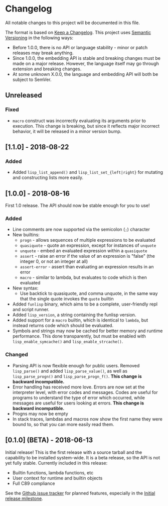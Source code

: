 Changelog
=========

All notable changes to this project will be documented in this file.

The format is based on [Keep a Changelog](http://keepachangelog.com/). This
project uses [Semantic Versioning](https://semver.org) in the following ways:

- Before 1.0.0, there is no API or language stability - minor or patch releases
  may break anything.
- Since 1.0.0, the embedding API is stable and breaking changes must be made on
  a major release. However, the language itself may go through extension and
  breaking changes.
- At some unknown X.0.0, the language and embedding API will both be subject to
  SemVer.

## Unreleased
### Fixed
- `macro` construct was incorrectly evaluating its arguments prior to execution.
  This change is breaking, but since it reflects major incorrect behavior, it
  will be released in a minor version bump.

## [1.1.0] - 2018-08-22

### Added
- Added `lisp_list_append()` and `lisp_list_set_{left|right}` for mutating and
  constructing lists more easily.

## [1.0.0] - 2018-08-16

First 1.0 release. The API should now be stable enough for you to use!

### Added
- Line comments are now supported via the semicolon (`;`) character
- New builtins:
  * `progn` - allows sequences of multiple expressions to be evaluated
  * `quasiquote` - quote an expression, except for instances of `unquote`
  * `unquote` - embed an evaluated expression within a `quasiquote`
  * `assert` - raise an error if the value of an expression is "false" (the
    integer 0, or not an integer at all)
  * `assert-error` - assert than evaluating an expression results in an error
  * `macro` - similar to lambda, but evaluates to code which is then evaluated
- New syntax:
  * Use backtick to quasiquote, and comma unquote, in the same way that the
    single quote invokes the `quote` builtin
- Added `funlisp` binary, which aims to be a complete, user-friendly repl and
  script runner.
- Added `lisp_version`, a string containing the funlisp version.
- Added support for a `macro` builtin, which is identical to `lambda`, but
  instead returns code which should be evaluated.
- Symbols and strings may now be cached for better memory and runtime
  performance. This done transparently, but must be enabled with
  `lisp_enable_symcache()` and `lisp_enable_strcache()`.
### Changed
- Parsing API is now flexible enough for public users. Removed `lisp_parse()`
  and added `lisp_parse_value()`, as well as `lisp_parse_progn()` and
  `lisp_parse_progn_f()`. **This change is backward incompatible.**
- Error handling has received more love. Errors are now set at the interpreter
  level, with error codes and messages. Codes are useful for programs to
  understand the type of error which occurred, while messages are useful for
  users looking at errors. **This change is backward incompatible.**
- Progns may now be empty
- In stack traces, lambdas and macros now show the first name they were bound
  to, so that you can more easily read them.

## [0.1.0] (BETA) - 2018-06-13

Initial release! This is the first release with a source tarball and the
capability to be installed system-wide. It is a beta release, so the API is not
yet fully stable. Currently included in this release:
- Builtin functions, lambda functions, etc
- User context for runtime and builtin objects
- Full C89 compliance

See the [Github issue tracker](https://github.com/brenns10/funlisp/issues) for
planned features, especially in the
[Initial release milestone](https://github.com/brenns10/funlisp/milestone/2).
